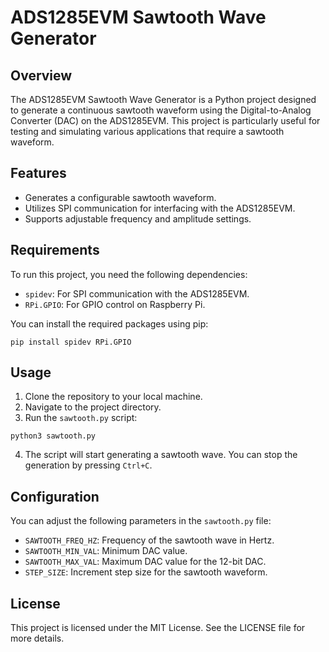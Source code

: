 # ADS1285EVM Sawtooth Wave Generator

## Overview
The ADS1285EVM Sawtooth Wave Generator is a Python project designed to generate a continuous sawtooth waveform using the Digital-to-Analog Converter (DAC) on the ADS1285EVM. This project is particularly useful for testing and simulating various applications that require a sawtooth waveform.

## Features
- Generates a configurable sawtooth waveform.
- Utilizes SPI communication for interfacing with the ADS1285EVM.
- Supports adjustable frequency and amplitude settings.

## Requirements
To run this project, you need the following dependencies:
- `spidev`: For SPI communication with the ADS1285EVM.
- `RPi.GPIO`: For GPIO control on Raspberry Pi.

You can install the required packages using pip:

```
pip install spidev RPi.GPIO
```

## Usage
1. Clone the repository to your local machine.
2. Navigate to the project directory.
3. Run the `sawtooth.py` script:

```
python3 sawtooth.py
```

4. The script will start generating a sawtooth wave. You can stop the generation by pressing `Ctrl+C`.

## Configuration
You can adjust the following parameters in the `sawtooth.py` file:
- `SAWTOOTH_FREQ_HZ`: Frequency of the sawtooth wave in Hertz.
- `SAWTOOTH_MIN_VAL`: Minimum DAC value.
- `SAWTOOTH_MAX_VAL`: Maximum DAC value for the 12-bit DAC.
- `STEP_SIZE`: Increment step size for the sawtooth waveform.

## License
This project is licensed under the MIT License. See the LICENSE file for more details.
